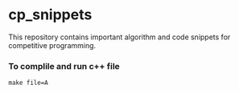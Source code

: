 # cp_snippets
This repository contains important algorithm and code snippets for competitive programming.
### To complile and run c++ file
```
make file=A 
```